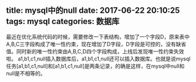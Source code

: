title: mysql中的null
date: 2017-06-22 20:10:25
tags: mysql
categories: 数据库
---
最近在优化系统代码的时候，需要修改一下表结构，增加了一个字段D，原来表中A,B,C三字段构成了唯一性约束，现在增加了D字段，D字段是可控的，没有缺省值。同时新的唯一性约束由A,B,C,D四个字段构成，上线后发现唯一性约束失效啦。
a1,b1,c1,null插入数据库后，a1,b1,c1,null还可以插入数据库。也就是说mysql任务[a1,b1,c1,null]和[a1,b1,c1,null]是两条记录，的确是这样，在mysql中null和null是不相等的。
